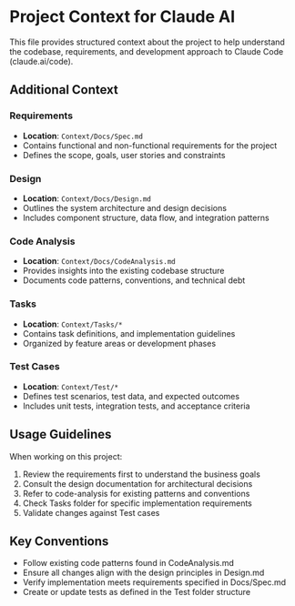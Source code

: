 # Project Context for Claude AI

This file provides structured context about the project to help understand the codebase, requirements, and development approach to Claude Code (claude.ai/code).

## Additional Context

### Requirements
- **Location**: `Context/Docs/Spec.md`
- Contains functional and non-functional requirements for the project
- Defines the scope, goals, user stories and constraints

### Design
- **Location**: `Context/Docs/Design.md`
- Outlines the system architecture and design decisions
- Includes component structure, data flow, and integration patterns

### Code Analysis
- **Location**: `Context/Docs/CodeAnalysis.md`
- Provides insights into the existing codebase structure
- Documents code patterns, conventions, and technical debt

### Tasks
- **Location**: `Context/Tasks/*`
- Contains task definitions, and implementation guidelines
- Organized by feature areas or development phases

### Test Cases
- **Location**: `Context/Test/*`
- Defines test scenarios, test data, and expected outcomes
- Includes unit tests, integration tests, and acceptance criteria

## Usage Guidelines

When working on this project:
1. Review the requirements first to understand the business goals
2. Consult the design documentation for architectural decisions
3. Refer to code-analysis for existing patterns and conventions
4. Check Tasks folder for specific implementation requirements
5. Validate changes against Test cases

## Key Conventions

- Follow existing code patterns found in CodeAnalysis.md
- Ensure all changes align with the design principles in Design.md
- Verify implementation meets requirements specified in Docs/Spec.md
- Create or update tests as defined in the Test folder structure